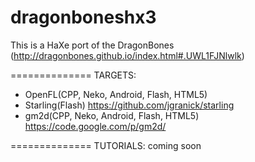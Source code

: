 dragonboneshx3
==============
This is a HaXe port of the DragonBones (http://dragonbones.github.io/index.html#.UWL1FJNlwlk)


==============
TARGETS:
- OpenFL(CPP, Neko, Android, Flash, HTML5)
- Starling(Flash) https://github.com/jgranick/starling
- gm2d(CPP, Neko, Android, Flash, HTML5) https://code.google.com/p/gm2d/


==============
TUTORIALS:
coming soon
